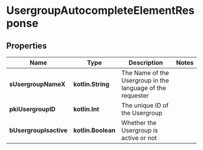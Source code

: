 
# UsergroupAutocompleteElementResponse

## Properties
Name | Type | Description | Notes
------------ | ------------- | ------------- | -------------
**sUsergroupNameX** | **kotlin.String** | The Name of the Usergroup in the language of the requester | 
**pkiUsergroupID** | **kotlin.Int** | The unique ID of the Usergroup | 
**bUsergroupIsactive** | **kotlin.Boolean** | Whether the Usergroup is active or not | 



